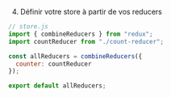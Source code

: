 4. Définir votre store à partir de vos reducers

```js
// store.js
import { combineReducers } from "redux";
import countReducer from "./count-reducer";

const allReducers = combineReducers({
  counter: countReducer
});

export default allReducers;
```
